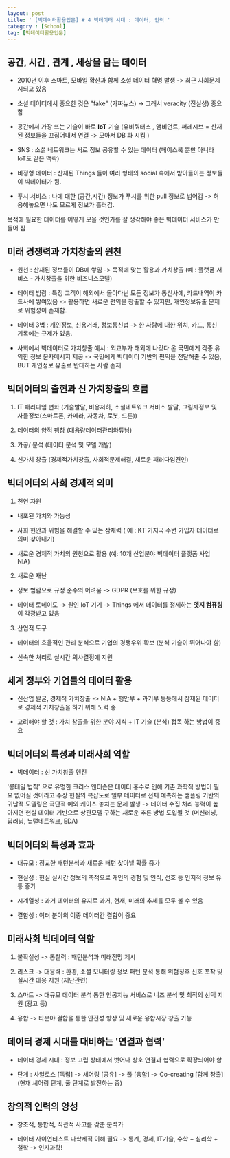 ```yaml
---
layout: post
title: ' [빅데이터활용입문] # 4 빅데이터 시대 : 데이터, 인력 '
category : [School]
tag: [빅데이터활용입문]
---
```



## 공간, 시간 , 관계 , 세상을 담는 데이터 

   
* 2010년 이후 스마트, 모바일 확산과 함께 소셜 데이터 혁명 발생 -> 최근 사회문제시되고 있음 

* 소셜 데이터에서 중요한 것은 "fake" (가짜뉴스) -> 그래서 veracity (진실성) 중요함 

* 공간에서 가장 뜨는 기술이 바로 **IoT** 기술 (유비쿼터스 , 앰비언트, 퍼레시브 = 산재된 정보들을 끄집어내서 연결 -> 모아서 DB 화 시킴 )

* SNS : 소셜 네트워크는 서로 정보 공유할 수 있는 데이터 (페이스북 뿐만 아니라 IoT도 같은 맥락) 

* 비정형 데이터 : 산재된 Things 들이 여러 형태의 social 속에서 받아들이는 정보들이 빅데이터가 됨.   

* 푸시 서비스 : 나에 대한 (공간,시간) 정보가 푸시를 위한 pull 정보로 넘어감 -> 허용해놓으면 나도 모르게 정보가 흘러감.  

목적에 필요한 데이터를 어떻게 모을 것인가를 잘 생각해야 좋은 빅데이터 서비스가 만들어 짐 


## 미래 경쟁력과 가치창출의 원천 

   
* 원천 : 산재된 정보들이 DB에 쌓임 -> 목적에 맞는 활용과 가치창출 (예 : 플랫폼 서비스 - 가치창출을 위한 비즈니스모델)     

* 데이터 범람 : 특정 고객이 해외에서 돌아다닌 모든 정보가 통신사에, 카드내역이 카드사에 쌓여있음 -> 활용하면 새로운 편익을 창출할 수 있지만, 개인정보유출 문제로 위험성이 존재함.   

* 데이터 3법 : 개인정보, 신용거래, 정보통신법 -> 한 사람에 대한 위치, 카드, 통신 기록에는 규제가 있음.    

* 사회에서 빅데이터로 가치창출 예시 : 외교부가 해외에 나갔다 온 국민에게 각종 유익한 정보 문자메시지 제공 -> 국민에게 빅데이터 기반의 편익을 전달해줄 수 있음, BUT 개인정보 유출로 반대하는 사람 존재.  


## 빅데이터의 출현과 신 가치창출의 흐름 

1. IT 패러다임 변화 (기술발달, 비용저하, 소셜네트워크 서비스 발달, 그림자정보 및 사물정보(스마트폰, 카메라, 자동차, 로봇, 드론)) 

2. 데이터의 양적 팽창 (대용량데이터관리와튜닝)

3. 가공/ 분석 (데이터 분석 및 모델 개발)

4. 신가치 창출 (경제적가치창출, 사회적문제해결, 새로운 패러다임견인)


## 빅데이터의 사회 경제적 의미 


1. 천연 자원 

  * 내포된 가치와 가능성

  * 사회 현안과 위험을 해결할 수 있는 잠재력 ( 예 : KT 기지국 주변 가입자 데이터로 의미 찾아내기)

  * 새로운 경제적 가치의 원천으로 활용 (예: 10개 산업분야 빅데이터 플랫폼 사업 NIA)


2. 새로운 재난 

  * 정보 범람으로 규정 준수의 어려움 -> GDPR (보호를 위한 규정) 
  
  * 데이터 토네이도 -> 원인 IoT 기기  -> Things 에서 데이터를 정제하는 **엣지 컴퓨팅** 이 각광받고 있음


 3. 산업적 도구 

  *  데이터의 효율적인 관리 분석으로 기업의 경쟁우위 확보 (분석 기술이 뛰어나야 함)
  
  *  신속한 처리로 실시간 의사결정에 지원 
  
  
  
## 세계 정부와 기업들의 데이터 활용   
  
* 신산업 발굴, 경제적 가치창출 -> NIA + 행안부 + 과기부 등등에서 잠재된 데이터로 경제적 가치창출을 하기 위해 노력 중   

* 고려해야 할 것 : 가치 창출을 위한 분야 지식 + IT 기술 (분석)  접목 하는 방법이 중요 


## 빅데이터의 특성과 미래사회 역할 

* 빅데이터 : 신 가치창출 엔진 

'롱테일 법칙' 으로 유명한 크리스 앤더슨은 데이터 홍수로 인해 기존 과학적 방법이 필요 없어질 것이라고 주장 
현실의 복잡도로 일부 데이터로 전체 예측하는 샘플링 기반의 귀납적 모델링은 극단적 예외 케이스 놓치는 문제 발생 
-> 데이터 수집 처리 능력이 높아지면 현실 데이터 기반으로 상관모델 구하는 새로운 추론 방법 도입될 것 (머신러닝, 딥러닝, 뉴럴네트워크, EDA)


## 빅데이터의 특성과 효과 

* 대규모 : 정교한 패턴분석과 새로운 패턴 찾아낼 확률 증가 

* 현실성 : 현실 실시간 정보의 축적으로 개인의 경험 및 인식, 선호 등 인지적 정보 유통 증가 

* 시계열성 : 과거 데이터의 유지로 과거, 현재, 미래의 추세를 모두 볼 수 있음 

* 결합성 : 여러 분야의 이종 데이터간 결합이 중요


## 미래사회 빅데이터 역할 

1. 불확실성 -> 통찰력 : 패턴분석과 미래전망 제시 
 
2. 리스크 -> 대응력 : 환경, 소셜 모니터링 정보 패턴 분석 통해 위험징후 신호 포착 및 실시간 대응 지원 (재난관련)

3. 스마트 -> 대규모 데이터 분석 통한 인공지능 서비스로 니즈 분석 및 최적의 선택 지원 (광고 등)

4. 융합  -> 타분야 결합을 통한 안전성 향상 및 새로운 융합시장 창출 가능 



## 데이터 경제 시대를 대비하는 '연결과 협력'

* 데이터 경제 시대 : 정보 고립 상태에서 벗어나 상호 연결과 협력으로 확장되어야 함 

* 단계 : 사일로스 [독립] -> 셰어링 [공유] ->  풀 [융합] -> Co-creating [함께 창출]  (현재 셰어링 단계, 풀 단계로 발전하는 중)


## 창의적 인력의 양성 

* 창조적, 통합적, 직관적 사고를 갖춘 분석가 

* 데이터 사이언티스트 다학제적 이해 필요 -> 통계, 경제, IT기술, 수학 + 심리학 + 철학 -> 인지과학!












 









  














